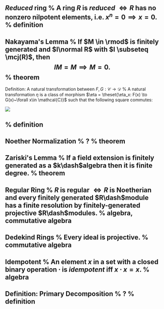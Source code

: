 *Reduced* ring
%
A ring $R$ is *reduced* $\iff R$ has no nonzero nilpotent elements, i.e. $x^n  = 0 \implies x=0$.
%
definition
---


Nakayama's Lemma
%
If $M \in \rmod$ is finitely generated and $I\normal R$ with $I \subseteq \mcj(R)$, then $$IM = M \implies M = 0.$$
%
theorem
---

Definition: A natural transformation between $F, G: \mathcal{C}\to\mathcal{D}$
%
A natural transformation $\eta$ is a class of morphism $\eta = \theset{\eta_x: F(x) \to G(x)~\forall x\in  \mathcal{C}}$ such that the following square commutes:

![](image_2020-06-12-19-45-12.png)

%
definition
---


Noether Normalization
%
?
%
theorem
---

Zariski's Lemma
%
If a field extension is finitely generated as a $k\dash$algebra then it is finite degree.
%
theorem
---

Regular Ring
%
$R$ is regular $\iff R$ is Noetherian and every finitely generated $R\dash$module has a finite resolution by finitely-generated projective $R\dash$modules.
%
algebra, commutative algebra
---

Dedekind Rings
%
Every ideal is projective.
%
commutative algebra
---

Idempotent
%
An element $x$ in a set with a closed binary operation $\cdot$ is *idempotent* iff $x\cdot x = x$.
%
algebra
---

Definition: Primary Decomposition
%
?
%
definition
---

